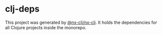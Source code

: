 # clj-deps

This project was generated by [@nx-clj/nx-clj](https://npmjs.com/package/@nx-clj/nx-clj). It holds the dependencies for all Clojure projects inside the monorepo.
